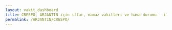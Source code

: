 ```yaml
---
layout: vakit_dashboard
title: CRESPO, ARJANTIN için iftar, namaz vakitleri ve hava durumu - ilçe/eyalet seç
permalink: /ARJANTIN/CRESPO/
---
```


<script type="text/javascript">
  var GLOBAL_COUNTRY = 'ARJANTIN';
  var GLOBAL_CITY = 'CRESPO';
  var GLOBAL_STATE = '';
  var lat = 72;
  var lon = 21;
</script>
